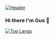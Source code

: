 [![Header](https://raw.githubusercontent.com/MartinHeinz/<OWNER>/<OWNER>/readme_header.png "Header")](https://some-url.dev/)


### Hi there I'm Gus 👋

<!-- [![Anurag’s github stats](https://github-readme-stats.vercel.app/api?username=gusbikos)](https://github.com/gusbikos)
 -->
[![Top Langs](https://github-readme-stats.vercel.app/api/top-langs/?username=gusbikos&layout=compact)](https://github.com/gusbikos)
